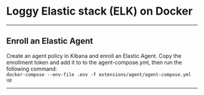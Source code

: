 # Loggy Elastic stack (ELK) on Docker

---

## Enroll an Elastic Agent

Create an agent policy in Kibana and enroll an Elastic Agent.
Copy the enrollment token and add it to to the agent-compose.yml, then run the following command:  
`docker-compose --env-file .env -f extensions/agent/agent-compose.yml up`

---
